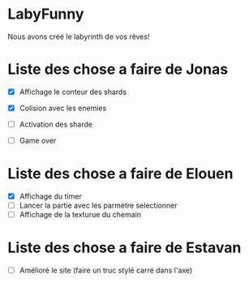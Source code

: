 # LabyFunny

Nous avons créé le labyrinth de vos rêves!

# Liste des chose a faire de Jonas 

- [x] Affichage le conteur des shards
- [x] Colision avec les enemies
- [ ] Activation des sharde
- [ ] Game over


# Liste des chose a faire de Elouen 

- [x] Affichage du timer
- [ ] Lancer la partie avec les parmètre selectionner
- [ ] Affichage de la texturue du chemain

# Liste des chose a faire de Estavan

- [ ] Amélioré le site (faire un truc stylé carré dans l'axe)
      
